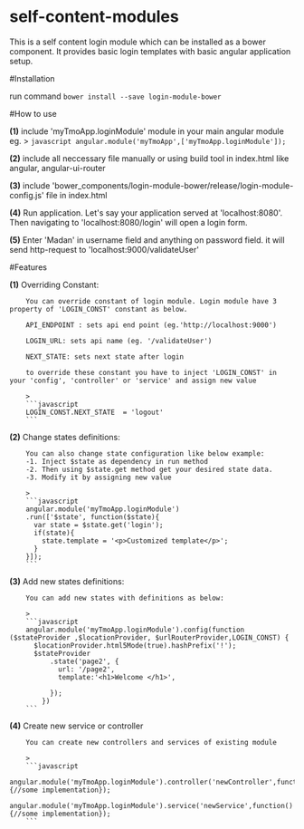 # self-content-modules
This is a self content login module which can be installed as a bower component. 
It provides basic login templates with basic angular application setup.

#Installation

run command `bower install --save login-module-bower`

#How to use

**(1)** include 'myTmoApp.loginModule' module in your main angular module
		eg. 
		>
		```javascript
		angular.module('myTmoApp',['myTmoApp.loginModule']);
		```
		
**(2)** include all neccessary file manually or using build tool in index.html like angular, angular-ui-router	
	
**(3)** include 'bower_components/login-module-bower/release/login-module-config.js' file in index.html

**(4)** Run application. Let's say your application served at 'localhost:8080'. Then navigating to 'localhost:8080/login'
		will open a login form. 

**(5)** Enter 'Madan' in username field and anything on password field. it will send http-request to 'localhost:9000/validateUser'

#Features

**(1)** Overriding Constant:

		You can override constant of login module. Login module have 3 property of 'LOGIN_CONST' constant as below.
		
		API_ENDPOINT : sets api end point (eg.'http://localhost:9000')
		
		LOGIN_URL: sets api name (eg. '/validateUser')
		
		NEXT_STATE: sets next state after login
		
		to override these constant you have to inject 'LOGIN_CONST' in your 'config', 'controller' or 'service' and assign new value
		
		>
		```javascript
		LOGIN_CONST.NEXT_STATE  = 'logout'
		```
		
		
**(2)** Change states definitions:

		You can also change state configuration like below example:
		-1. Inject $state as dependency in run method
		-2. Then using $state.get method get your desired state data.
		-3. Modify it by assigning new value
		
		>
		```javascript
		angular.module('myTmoApp.loginModule')
		.run(['$state', function($state){
		  var state = $state.get('login');
		  if(state){
			state.template = '<p>Customized template</p>';
		  }
		}]);
		```

**(3)** Add new states definitions:		
		
		You can add new states with definitions as below:
		
		>
		```javascript
		angular.module('myTmoApp.loginModule').config(function ($stateProvider ,$locationProvider, $urlRouterProvider,LOGIN_CONST) {
		  $locationProvider.html5Mode(true).hashPrefix('!');
		  $stateProvider
			  .state('page2', {
				url: '/page2',
				template:'<h1>Welcome </h1>',
				
			  });
			})
		```
		
**(4)** Create new service or controller 

		You can create new controllers and services of existing module
		
		>
		```javascript
		angular.module('myTmoApp.loginModule').controller('newController',function(){//some implementation});
		angular.module('myTmoApp.loginModule').service('newService',function(){//some implementation});
		```